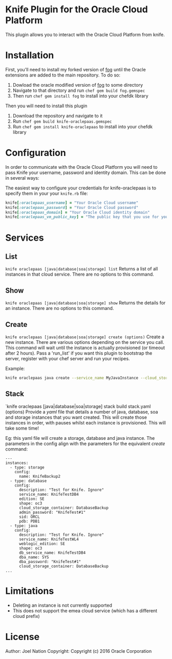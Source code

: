 Knife Plugin for the Oracle Cloud Platform
===============

This plugin allows you to interact with the Oracle Cloud Platform from knife.


# Installation #

First, you'll need to install my forked version of [fog](https://github.com/Joelith/fog) until the Oracle extensions are added to the main repository. To do so:

1. Dowload the oracle modified version of [fog](https://github.com/Joelith/fog) to some directory
2. Navigate to that directory and run `chef gem build fog.gemspec`
3. Then run `chef gem install fog` to install into your chefdk library

Then you will need to install this plugin

1. Download the repository and navigate to it
2. Run `chef gem build knife-oraclepaas.gemspec`
3. Run `chef gem install knife-oraclepaas` to install into your chefdk library

# Configuration #

In order to communicate with the Oracle Cloud Platform you will need to pass Knife your username, password and identity domain. This can be done in several ways:

The easiest way to configure your credentials for knife-oraclepaas is to specify them in your your `knife.rb` file:

```ruby
knife[:oraclepaas_username] = "Your Oracle Cloud username"
knife[:oraclepaas_password] = "Your Oracle Cloud password"
knife[:oraclepaas_domain] = "Your Oracle Cloud identity domain"
knife[:oraclepaas_vm_public_key] = "The public key that you use for your VMs (as text, eg: ssh-rsa <long string>)"
```


# Services #
## List
`knife oraclepaas [java|database|soa|storage] list`
Returns a list of all instances in that cloud service. There are no options to this command.

## Show
`knife oraclepaas [java|database|soa|storage] show`
Returns the details for an instance. There are no options to this command.

## Create
`knife oraclepaas [java|database|soa|storage] create (options)`
Create a new instance. There are various options depending on the service you call. This command will wait until the instance is actually provisioned (or timeout after 2 hours). Pass a 'run_list' if you want this plugin to bootstrap the server, register with your chef server and run your recipes.

Example:
```bash
knife oraclepaas java create --service_name MyJavaInstance --cloud_storage_container WeblogicBackup --shape oc3 --weblogic_edition SE --db_service_name MyDatabaseInstance --dba_name SYS --dba_password MyDB#1
```

## Stack
`knife oraclepaas [java|database|soa|storage] stack build stack.yaml (options)
Provide a *yaml* file that details a number of java, database, soa and storage instances that you want created. This will create those instances in order, with pauses whilst each instance is provisioned. This will take some time!

Eg: this yaml file will create a storage, database and java instance. The parameters in the config align with the parameters for the equivalent *create* command:
```
---
instances:
  - type: storage
    config:
      name: KnifeBackup2
  - type: database
    config: 
      description: "Test for Knife. Ignore"
      service_name: KnifeTestDB4
      edition: SE
      shape: oc3
      cloud_storage_container: DatabaseBackup
      admin_password: "KnifeTest#1"
      sid: ORCL
      pdb: PDB1
  - type: java
    config:
      description: "Test for Knife. Ignore"
      service_name: KnifeTestWL4
      weblogic_edition: SE
      shape: oc3
      db_service_name: KnifeTestDB4
      dba_name: SYS
      dba_password: "KnifeTest#1"
      cloud_storage_container: DatabaseBackup
...
```

# Limitations

- Deleting an instance is not currently supported
- This does not support the emea cloud service (which has a different cloud prefix)

# License #

Author: Joel Nation
Copyright: Copyright (c) 2016 Oracle Corporation

